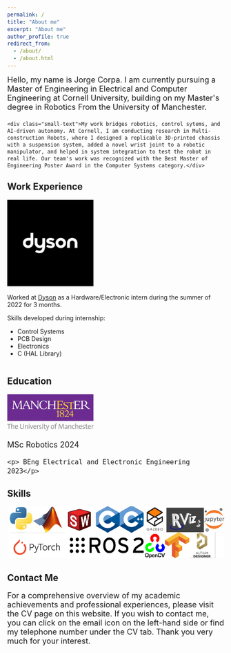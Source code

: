 ```yaml
---
permalink: /
title: "About me"
excerpt: "About me"
author_profile: true
redirect_from: 
  - /about/
  - /about.html
---
```

<html lang="en">
<head>
    <meta charset="UTF-8">
    <meta name="viewport" content="width=device-width, initial-scale=1.0">
    <title>Font Size Example</title>
    <style>
        /* This style block defines the font size for elements with the 'small-text' class */
        .small-text {
            font-size: 18px; /* Smaller font size */
            margin-bottom: 20px; /* Adds space below each div */
        }
    </style>
</head>
<body>
    <!-- Applying the 'small-text' class to elements that should have a smaller font size -->
    <div class="small-text">Hello, my name is Jorge Corpa. I am currently pursuing a Master of Engineering in Electrical and Computer Engineering at Cornell University, building on my Master's degree in Robotics From the University of Manchester.</div>

    <div class="small-text">My work bridges robotics, control sytems, and AI-driven autonomy. At Cornell, I am conducting research in Multi-construction Robots, where I designed a replicable 3D-printed chassis with a suspension system, added a novel wrist joint to a robotic manipulator, and helped in system integration to test the robot in real life. Our team's work was recognized with the Best Master of Engineering Poster Award in the Computer Systems category.</div>

</body>
</html>


Work Experience
--------------------
<html lang="en">
<head>
<meta charset="UTF-8">
<meta name="viewport" content="width=device-width, initial-scale=1.0">
<title>Image with Text</title>
<style>
  .image-text-container {
    overflow: auto; /* Clears the float */
  }

  .image-text-container img {
    float: left; /* Floats the image to the left */
    margin-right: 20px; /* Adds some space between the image and the text */
  }

  .text-content {
    float: right;
    font-size: 18px; /* Smaller font size */
    width: calc(100% - 220px); /* Adjusts the text width accounting for image width */
  }

  .small-text {
    font-size: 18px; /* Smaller font size */
        }
</style>
</head>
<body>

<div class="image-text-container">
  <img src='/images/dyson.png' alt='Descriptive Alt Text' width='200'>
  <div class="text-content">
    <p> Worked at <a href="http://www.dyson.co.uk" target="_blank">Dyson</a> as a Hardware/Electronic intern during the summer of 2022 for 3 months.</p>
    <p> Skills developed during internship: </p>
    <ul>
        <li>Control Systems</li>
        <li>PCB Design</li>
        <li>Electronics</li>
        <li>C (HAL Library)</li>
    </ul>
  </div>
</div>

</body>
</html>

Education
---------------
<body>

<div class="small-text">
  <img src='/images/uom.jpeg' alt='Descriptive Alt Text' width='200'>
  <div class="text-content">
    <p> MSc Robotics 2024</p>

    <p> BEng Electrical and Electronic Engineering 2023</p>

  </div>
</div>

</body>

Skills
--------------
<div class="small-text">
  <img src='/images/skills.png' alt='Descriptive Alt Text' width='800'>
  <div class="small-text">
  </div>
</div>

Contact Me
--------------
<div class="small-text">
  <div class="small-text">
    <p> For a comprehensive overview of my academic achievements and professional experiences, please visit the CV page on this website. If you wish to contact me, you can click on the email icon on the left-hand side or find my telephone number under the CV tab. Thank you very much for your interest.</p>
  </div>
</div>
